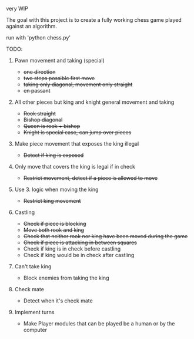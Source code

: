 very WIP

The goal with this project is to create a fully working chess game played against an algorithm.


run with 'python chess.py'

TODO:

1. Pawn movement and taking (special)
    * ~~one direction~~
    * ~~two steps possible first move~~
    * ~~taking only diagonal, movement only straight~~
    * ~~en passant~~

2. All other pieces but king and knight general movement and taking
    * ~~Rook straight~~
    * ~~Bishop diagonal~~
    * ~~Queen is rook + bishop~~
    * ~~Knight is special case, can jump over pieces~~

3. Make piece movement that exposes the king illegal
    * ~~Detect if king is exposed~~

4. Only move that covers the king is legal if in check
    * ~~Restrict movement, detect if a piece is allowed to move~~

5. Use 3. logic when moving the king
    * ~~Restrict king movement~~

6. Castling
    * ~~Check if piece is blocking~~
    * ~~Move both rook and king~~
    * ~~Check that neither rook nor king have been moved during the game~~
    * ~~Check if piece is attacking in between squares~~
    * Check if king is in check before castling
    * Check if king would be in check after castling

7. Can't take king
    * Block enemies from taking the king

8. Check mate
    * Detect when it's check mate

9. Implement turns
    * Make Player modules that can be played be a human or by the computer



